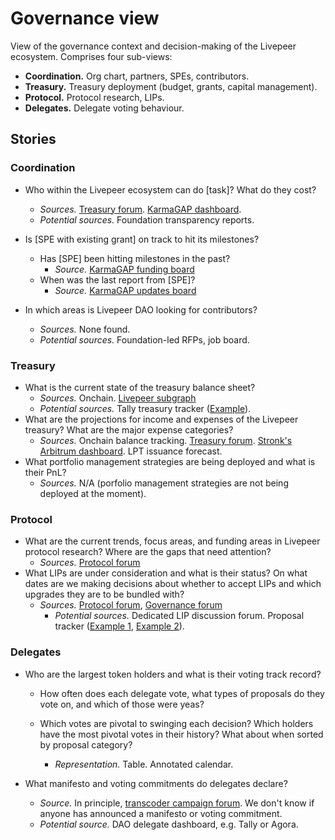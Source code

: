 # Governance view

View of the governance context and decision-making of the Livepeer ecosystem. Comprises four sub-views:

* **Coordination.** Org chart, partners, SPEs, contributors.
* **Treasury.** Treasury deployment (budget, grants, capital management).
* **Protocol.** Protocol research, LIPs.
* **Delegates.** Delegate voting behaviour.

## Stories

### Coordination

* Who within the Livepeer ecosystem can do [task]? What do they cost?
  * *Sources.* [Treasury forum](https://forum.livepeer.org/c/treasury/18). [KarmaGAP dashboard](https://gap.karmahq.xyz/community/livepeer).
  * *Potential sources.* Foundation transparency reports.
* Is [SPE with existing grant] on track to hit its milestones?
  * Has [SPE] been hitting milestones in the past?
    * *Source.*  [KarmaGAP funding board](https://gap.karmahq.xyz/project/cloud-spe/funding/0x1241f183885f3e6f145bbb44b219bf9fe206e7acd49d9b81a75fa0c71223efa0/milestones-and-updates)
  * When was the last report from [SPE]?
    * *Source.* [KarmaGAP updates board](https://gap.karmahq.xyz/project/cloud-spe/updates)

* In which areas is Livepeer DAO looking for contributors?
  * *Sources.* None found.
  * *Potential sources.* Foundation-led RFPs, job board.

### Treasury

* What is the current state of the treasury balance sheet?
  * *Sources.* Onchain. [Livepeer subgraph](https://thegraph.com/explorer/subgraphs/FE63YgkzcpVocxdCEyEYbvjYqEf2kb1A6daMYRxmejYC)
  * *Potential sources.* Tally treasury tracker ([Example](https://www.tally.xyz/gov/ens/treasury)).
* What are the projections for income and expenses of the Livepeer treasury? What are the major expense categories?
  * *Sources.* Onchain balance tracking. [Treasury forum](https://forum.livepeer.org/c/treasury/18). [Stronk's Arbitrum dashboard](https://dune.com/stronk/livepeer-arbitrum). LPT issuance forecast.
* What portfolio management strategies are being deployed and what is their PnL?
  * *Sources.* N/A (porfolio management strategies are not being deployed at the moment).

### Protocol

* What are the current trends, focus areas, and funding areas in Livepeer protocol research? Where are the gaps that need attention?
  * *Sources.* [Protocol forum](https://forum.livepeer.org/c/protocol/6)
* What LIPs are under consideration and what is their status? On what dates are we making decisions about whether to accept LIPs and which upgrades they are to be bundled with?
  * *Sources.* [Protocol forum](https://forum.livepeer.org/c/protocol/6), [Governance forum](https://forum.livepeer.org/c/governance/17)
    * *Potential sources.* Dedicated LIP discussion forum. Proposal tracker ([Example 1](https://datatracker.ietf.org/doc/rfc8555/), [Example 2](https://eips.ethereum.org/)).

### Delegates

* Who are the largest token holders and what is their voting track record?

  * How often does each delegate vote, what types of proposals do they vote on, and which of those were yeas?

  * Which votes are pivotal to swinging each decision? Which holders have the most pivotal votes in their history? What about when sorted by proposal category?
    * *Representation.* Table. Annotated calendar.

* What manifesto and voting commitments do delegates declare?

  * *Source.* In principle, [transcoder campaign forum](https://forum.livepeer.org/c/transcoders/transcoder-campaign/14). We don't know if anyone has announced a manifesto or voting commitment.
  * *Potential source.* DAO delegate dashboard, e.g. Tally or Agora.

